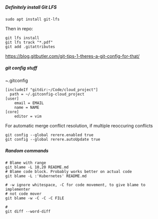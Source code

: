 ##### Definitely install Git LFS
```
sudo apt install git-lfs
```

Then in repo:
```
git lfs install
git lfs track "*.pdf"
git add .gitattributes
```

https://blog.gitbutler.com/git-tips-1-theres-a-git-config-for-that/
##### git config stuff
~.gitconfig
```
[includeIf "gitdir:~/Code/cloud_project"]
  path = ~/.gitconfig-cloud_project
[user]
	email = EMAIL
	name = NAME
[core]
	editor = vim
```
For automatic merge conflict resolution, if multiple reoccuring conflicts
```
git config --global rerere.enabled true
git config --global rerere.autoUpdate true
```

##### Random commands
```
# Blame with range
git blame -L 10,20 README.md
# Blame code block. Probably works better on actual code
git blame -L :'Kubernetes' README.md

# -w ignore whitespace, -C for code movement, to give blame to implementer
# not code mover
git blame -w -C -C -C FILE

#
git diff --word-diff
```
